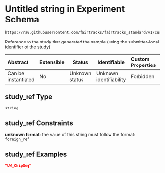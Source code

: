 # Untitled string in Experiment Schema

```txt
https://raw.githubusercontent.com/fairtracks/fairtracks_standard/v1/current/json/schema/fairtracks_experiment.schema.json#/properties/study_ref
```

Reference to the study that generated the sample (using the submitter-local identifier of the study)


| Abstract            | Extensible | Status         | Identifiable            | Custom Properties | Additional Properties | Access Restrictions | Defined In                                                                                                     |
| :------------------ | ---------- | -------------- | ----------------------- | :---------------- | --------------------- | ------------------- | -------------------------------------------------------------------------------------------------------------- |
| Can be instantiated | No         | Unknown status | Unknown identifiability | Forbidden         | Allowed               | none                | [fairtracks_experiment.schema.json\*](../json/schema/fairtracks_experiment.schema.json "open original schema") |

## study_ref Type

`string`

## study_ref Constraints

**unknown format**: the value of this string must follow the format: `foreign_ref`

## study_ref Examples

```json
"UW_ChipSeq"
```
